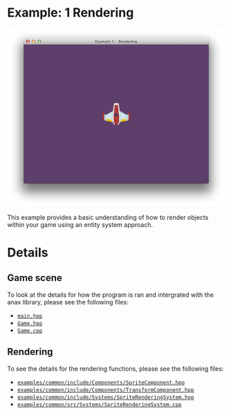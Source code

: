 # Example: 1 Rendering

![image](screenshot.png)

This example provides a basic understanding of how to render objects within your game using an entity system approach.

# Details

## Game scene

To look at the details for how the program is ran and intergrated with the anax library, please see the following files:

- [`main.hpp`](main.cpp)
- [`Game.hpp`](Game.hpp)
- [`Game.cpp`](Game.cpp)

## Rendering

To see the details for the rendering functions, please see the following files:

- [`examples/common/include/Components/SpriteComponent.hpp`](../common/include/Components/SpriteComponent.hpp)
- [`examples/common/include/Components/TransformComponent.hpp`](../common/include/Components/TransformComponent.hpp)
- [`examples/common/include/Systems/SpriteRenderingSystem.hpp`](../common/include/Systems/SpriteRenderingSystem.hpp)
- [`examples/common/src/Systems/SpriteRenderingSystem.cpp`](../common/src/Systems/SpriteRenderingSystem.cpp)
